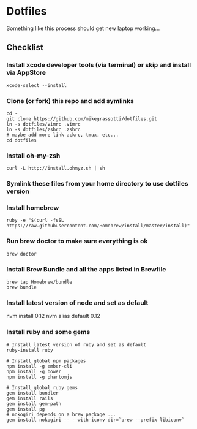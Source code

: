 # Dotfiles

Something like this process should get new laptop working...

## Checklist

### Install xcode developer tools (via terminal) or skip and install via AppStore

    xcode-select --install

### Clone (or fork) this repo and add symlinks

    cd ~
    git clone https://github.com/mikegrassotti/dotfiles.git
    ln -s dotfiles/vimrc .vimrc
    ln -s dotfiles/zshrc .zshrc
    # maybe add more link ackrc, tmux, etc...
    cd dotfiles

### Install oh-my-zsh

    curl -L http://install.ohmyz.sh | sh

### Symlink these files from your home directory to use dotfiles version


### Install homebrew
   
    ruby -e "$(curl -fsSL https://raw.githubusercontent.com/Homebrew/install/master/install)"

### Run brew doctor to make sure everything is ok
    brew doctor

### Install Brew Bundle and all the apps listed in Brewfile
     
    brew tap Homebrew/bundle
    brew bundle

### Install latest version of node and set as default
nvm install 0.12
nvm alias default 0.12

### Install ruby and some gems
````
# Install latest version of ruby and set as default
ruby-install ruby

# Install global npm packages
npm install -g ember-cli
npm install -g bower
npm install -g phantomjs

# Install global ruby gems
gem install bundler
gem install rails
gem install gem-path
gem install pg
# nokogiri depends on a brew package ...
gem install nokogiri -- --with-iconv-dir=`brew --prefix libiconv`
````


# 
